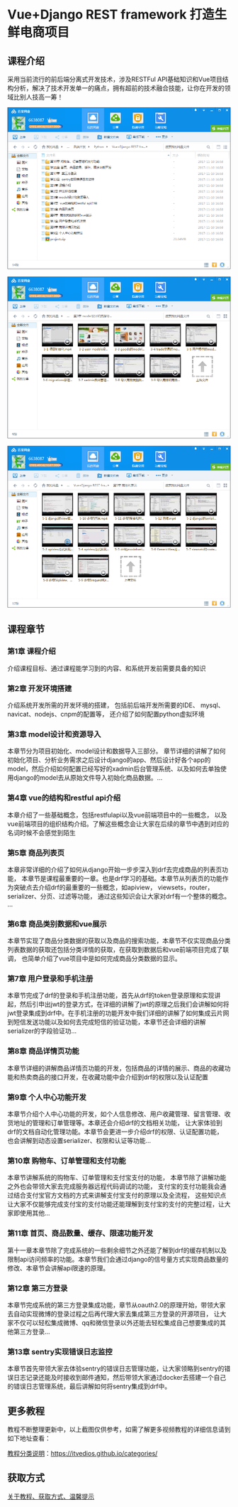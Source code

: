 # Vue+Django REST framework 打造生鲜电商项目

## 课程介绍

采用当前流行的前后端分离式开发技术，涉及RESTFul API基础知识和Vue项目结构分析，解决了技术开发单一的痛点，拥有超前的技术融合技能，让你在开发的领域比别人技高一筹！

![](img/Vue+Django打造生鲜电商项目1.png)

<!--more-->

![](img/Vue+Django打造生鲜电商项目2.png)

![](img/Vue+Django打造生鲜电商项目3.png)

## 课程章节

### 第1章 课程介绍

介绍课程目标、通过课程能学习到的内容、和系统开发前需要具备的知识

### 第2章 开发环境搭建

介绍系统开发所需的开发环境的搭建， 包括前后端开发所需要的IDE、 mysql、navicat、nodejs、cnpm的配置等， 还介绍了如何配置python虚拟环境

### 第3章 model设计和资源导入

本章节分为项目初始化、model设计和数据导入三部分。 章节详细的讲解了如何初始化项目、分析业务需求之后设计django的app、然后设计好各个app的model，然后介绍如何配置已经写好的xadmin后台管理系统、以及如何去单独使用django的model去从原始文件导入初始化商品数据。...

### 第4章 vue的结构和restful api介绍

本章介绍了一些基础概念，包括restfulapi以及vue前端项目中的一些概念， 以及vue前端项目的组织结构介绍。了解这些概念会让大家在后续的章节中遇到对应的名词时候不会感觉到陌生

### 第5章 商品列表页

本章非常详细的介绍了如何从django开始一步步深入到drf去完成商品的列表页功能， 本章节是课程最重要的一章。也是drf学习的基础。本章节从列表页的功能作为突破点去介绍drf的最重要的一些概念，如apiview， viewsets，router，serializer、分页、过滤等功能， 通过这些知识会让大家对drf有一个整体的概念。 ...

### 第6章 商品类别数据和vue展示

本章节实现了商品分类数据的获取以及商品的搜索功能，本章节不仅实现商品分类列表数据的获取还包括分类详情的获取，在获取到数据后和vue前端项目完成了联调， 也简单介绍了vue项目中是如何完成商品分类数据的显示。

### 第7章 用户登录和手机注册

本章节完成了drf的登录和手机注册功能，首先从drf的token登录原理和实现讲起，然后引申出jwt的登录方式，在详细的讲解了jwt的原理之后我们会讲解如何将jwt登录集成到drf中。在手机注册的功能开发中我们详细的讲解了如何集成云片网到短信发送功能以及如何去完成短信的验证功能，本章节还会详细的讲解serializer的字段验证功...

### 第8章 商品详情页功能

本章节详细的讲解商品详情页功能的开发，包括商品的详情的展示、商品的收藏功能和热卖商品的接口开发，在收藏功能中会介绍到drf的权限以及认证配置

### 第9章 个人中心功能开发

本章节介绍个人中心功能的开发，如个人信息修改、用户收藏管理、留言管理、收货地址的管理和订单管理等。本章还会介绍drf的文档相关功能， 让大家体验到drf的文档自动化管理功能。本章节会更进一步介绍drf的权限、认证配置功能， 也会讲解到动态设置serializer、权限和认证等功能...

### 第10章 购物车、订单管理和支付功能

本章节讲解系统的购物车、订单管理和支付宝支付的功能， 本章节除了讲解功能之外也会带领大家去完成服务器远程代码调试的功能， 支付宝的支付功能我会通过结合支付宝官方文档的方式来讲解支付宝支付的原理以及全流程， 这些知识点让大家不仅能够完成支付宝的支付功能还能理解到支付宝的支付的完整过程，让大家即使用其他...

### 第11章 首页、商品数量、缓存、限速功能开发

第十一章本章节除了完成系统的一些剩余细节之外还能了解到drf的缓存机制以及限制api访问频率的功能。本章节我们会通过django的信号量方式实现商品数量的修改、本章节会讲解api限速的原理。

### 第12章 第三方登录

本章节完成系统的第三方登录集成功能，章节从oauth2.0的原理开始，带领大家去自动实现微博的登录过程之后再代理大家去集成第三方登录的开源项目， 让大家不仅可以轻松集成微博、qq和微信登录以外还能去轻松集成自己想要集成的其他第三方登录...

### 第13章 sentry实现错误日志监控

本章节首先带领大家去体验sentry的错误日志管理功能，让大家领略到sentry的错误日志记录还能及时接收到邮件通知，然后带领大家通过docker去搭建一个自己的错误日志管理系统，最后讲解如何将sentry集成到drf中。

## 更多教程

教程不断整理更新中，以上截图仅供参考，如需了解更多视频教程的详细信息请到如下地址查看：

[教程分类说明](https://itvedios.github.io/categories/)：<https://itvedios.github.io/categories/>

## 获取方式

[关于教程、获取方式、温馨提示](https://itvedios.github.io/about/)
